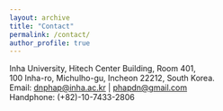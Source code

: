 ```yaml
---
layout: archive
title: "Contact"
permalink: /contact/
author_profile: true
---
```


Inha University, Hitech Center Building, Room 401,\
100 Inha-ro, Michulho-gu, Incheon 22212, South Korea.\
Email: dnphap@inha.ac.kr | phapdn@gmail.com\
Handphone: (+82)-10-7433-2806